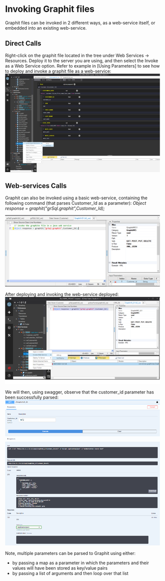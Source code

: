 # Invoking Graphit files

Graphit files can be invoked in 2 different ways, as a web-service itself, or embedded into an existing web-service.  

## Direct Calls
Right-click on the graphit file located in the tree under Web Services -> Resources.
Deploy it to the server you are using, and then select the Invoke as a Web Service option. 
Refer to example in [Using Parameters]<a href="/articles/15_web_services/17_Graphit/06_using_graphit_files_with_parameters.md"></a> to see how to deploy and invoke a graphit file as a web-service:
![](/articles/15_web_services/17_Graphit/images/47_invoking_graphit_files.PNG)

## Web-services Calls

Graphit can also be invoked using a basic web-service, containing the following command (that parses Customer_Id as a parameter): 
*Object response = graphit("grSql.graphit",Customer_Id);*

![](/articles/15_web_services/17_Graphit/images/48_invoking_graphit_files.PNG)


After deploying and invoking the web-service deployed:
![](/articles/15_web_services/17_Graphit/images/45_graphit_with_parameters.PNG)

We will then, using swagger, observe that the customer_id parameter has been successfully parsed:
![](/articles/15_web_services/17_Graphit/images/46_graphit_with_parameters.PNG)

Note, multiple parameters can be parsed to Graphit using either:
- by passing a map as a parameter in which the parameters and their values will have been stored as key/value pairs
- by passing a list of arguments and then loop over that list
